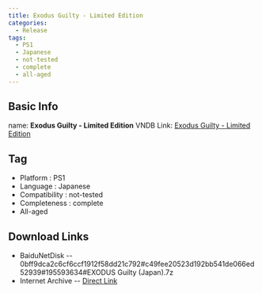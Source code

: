 ```yaml
---
title: Exodus Guilty - Limited Edition
categories:
  - Release
tags:
  - PS1
  - Japanese
  - not-tested
  - complete
  - all-aged
---
```

## Basic Info

name: **Exodus Guilty - Limited Edition**
VNDB Link: [Exodus Guilty - Limited Edition](https://vndb.org/r12899)

## Tag
 - Platform : PS1
 - Language : Japanese
 - Compatibility : not-tested
 - Completeness : complete
 - All-aged

## Download Links
 - BaiduNetDisk
 -- 0bff9dca2c6cf6ccf1912f58dd21c792#c49fee20523d192bb541de066ed52939#195593634#EXODUS Guilty (Japan).7z
 - Internet Archive
 -- [Direct Link](https://archive.org/download/sony_playstation_part2/Exodus%20Guilty%20%28Japan%29.zip)